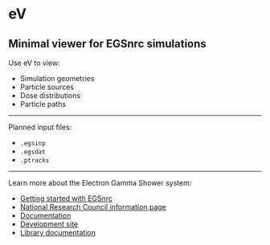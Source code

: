 # eV
Minimal viewer for EGSnrc simulations
-------------------

Use eV to view:
- Simulation geometries
- Particle sources
- Dose distributions
- Particle paths  

-------------------

Planned input files:
- `.egsinp`
- `.egsdat`
- `.ptracks`

--------------------

Learn more about the Electron Gamma Shower system:
- [Getting started with EGSnrc](https://nrc-cnrc.github.io/EGSnrc/doc/getting-started.pdf)
- [National Research Council information page](https://www.nrc-cnrc.gc.ca/eng/solutions/advisory/egsnrc_index.html)
- [Documentation](http://nrc-cnrc.github.io/EGSnrc/)
- [Development site](https://github.com/nrc-cnrc/EGSnrc)
- [Library documentation](https://nrc-cnrc.github.io/EGSnrc/doc/pirs898/index.html)
